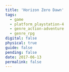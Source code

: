 ```yaml
---
title: 'Horizon Zero Dawn'
tags:
  - game
  - platform_playstation-4
  - genre_action-adventure
  - genre_rpg
digital: false
physical: true
guide: false
pending: false
date: 2017-06-13
permalink: false
---
```

